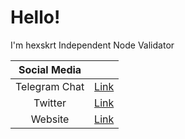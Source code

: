 # Hello!
I'm hexskrt Independent Node Validator

| Social Media  | |
| :------------: | :------------: |
| Telegram Chat  | [Link](https://t.me/hexskrt "Link")  |
| Twitter  | [Link](https://www.twitter.com/ashleycoles69 "Link")  |
|  Website | [Link](http://www.bangpateng.com "Link")  |
</p>
